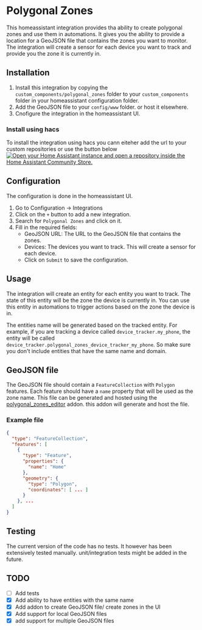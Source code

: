 # Polygonal Zones
This homeassistant integration provides tha ability to create polygonal zones and use them in automations.
It gives you the ability to provide a location for a GeoJSON file that contains the zones you want to monitor.
The integration will create a sensor for each device you want to track and provide you the zone it is currently in.


## Installation
1. Install this integration by copying the `custom_components/polygonal_zones` folder to your `custom_components`
   folder in your homeassistant configuration folder.
2. Add the GeoJSON file to your `config/www` folder. or host it elsewhere.
3. Cnofigure the integration in the homeassistant UI.

### Install using hacs
To install the integration using hacs you cann eiteher add the url to your custom repositories or use the button below
[![Open your Home Assistant instance and open a repository inside the Home Assistant Community Store.](https://my.home-assistant.io/badges/hacs_repository.svg)](https://my.home-assistant.io/redirect/hacs_repository/?owner=MichelGerding&repository=Homeassistant-polygonal-zones&category=integration)


## Configuration
The configuration is done in the homeassistant UI.
1. Go to Configuration -> Integrations
2. Click on the `+` button to add a new integration.
3. Search for `Polygonal Zones` and click on it.
4. Fill in the required fields:
    - GeoJSON URL: The URL to the GeoJSON file that contains the zones.
    - Devices: The devices you want to track. This will create a sensor for each device.
    - Click on `Submit` to save the configuration.

## Usage
The integration will create an entity for each entity you want to track. The state of this entity will be the zone the 
device is currently in. You can use this entity in automations to trigger actions based on the zone the device is in.

The entities name will be generated based on the tracked entity. For example, if you are tracking a device called 
`device_tracker.my_phone`, the entity will be called `device_tracker.polygonal_zones_device_tracker_my_phone`. So make sure you 
don't include entities that have the same name and domain.

## GeoJSON file
The GeoJSON file should contain a `FeatureCollection` with `Polygon` features. Each feature should have a `name` property that will be used as the zone name.
This file can be generated and hosted using the [polygonal_zones_editor](https://github.com/MichelGerding/Homeassistant-polygonal-zones-addon/) addon.
this addon will generate and host the file.

### Example file
```json
{
  "type": "FeatureCollection",
  "features": [
    {
      "type": "Feature",
      "properties": {
        "name": "Home"
      },
      "geometry": {
        "type": "Polygon",
        "coordinates": [ ... ]
      }
    }, ...
  ]
}
```

## Testing
The current version of the code has no tests. It however has been extensively tested manually. unit/integration tests 
might be added in the future.


## TODO
- [ ] Add tests
- [x] Add ability to have entities with the same name
- [x] Add addon to create GeoJSON file/ create zones in the UI
- [x] Add support for local GeoJSON files
- [x] add support for multiple GeoJSON files 

